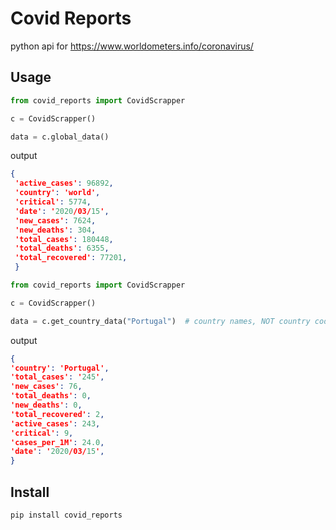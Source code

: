 # Covid Reports

python api for https://www.worldometers.info/coronavirus/

## Usage


```python
from covid_reports import CovidScrapper

c = CovidScrapper()

data = c.global_data()
```

output
```json
{
 'active_cases': 96892,
 'country': 'world',
 'critical': 5774,
 'date': '2020/03/15',
 'new_cases': 7624,
 'new_deaths': 304,
 'total_cases': 180448,
 'total_deaths': 6355,
 'total_recovered': 77201,
 }
```

```python
from covid_reports import CovidScrapper

c = CovidScrapper()

data = c.get_country_data("Portugal")  # country names, NOT country code
```

output
```json
{
'country': 'Portugal', 
'total_cases': '245', 
'new_cases': 76, 
'total_deaths': 0, 
'new_deaths': 0, 
'total_recovered': 2, 
'active_cases': 243, 
'critical': 9, 
'cases_per_1M': 24.0, 
'date': '2020/03/15',
}
```

## Install

```bash
pip install covid_reports
```
